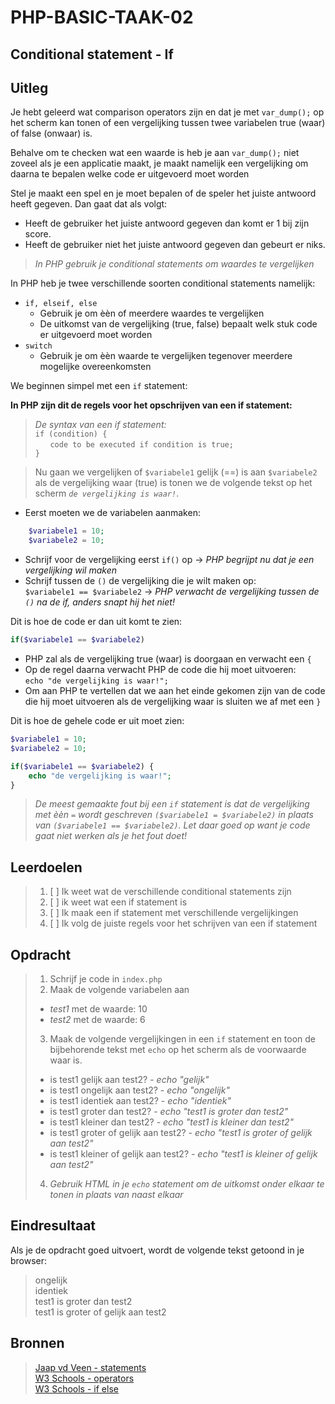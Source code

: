 # PHP-BASIC-TAAK-02
## Conditional statement - If
## Uitleg
Je hebt geleerd wat comparison operators zijn en dat je met `var_dump();` op het scherm kan tonen of een vergelijking tussen twee variabelen true (waar) of false (onwaar) is.
>
Behalve om te checken wat een waarde is heb je aan `var_dump();` niet zoveel als je een applicatie maakt, je maakt namelijk een vergelijking om daarna te bepalen welke code er uitgevoerd moet worden
>
Stel je maakt een spel en je moet bepalen of de speler het juiste antwoord heeft gegeven. Dan gaat dat als volgt:  
* Heeft de gebruiker het juiste antwoord gegeven dan komt er 1 bij zijn score.
* Heeft de gebruiker niet het juiste antwoord gegeven dan gebeurt er niks.
>
>_In PHP gebruik je conditional statements om waardes te vergelijken_  
>
In PHP heb je twee verschillende soorten conditional statements namelijk:
* `if, elseif, else`  
  * Gebruik je om èèn of meerdere waardes te vergelijken 
  * De uitkomst van de vergelijking (true, false) bepaalt welk stuk code er uitgevoerd moet worden
* `switch`  
  * Gebruik je om èèn waarde te vergelijken tegenover meerdere mogelijke overeenkomsten

We beginnen simpel met een `if` statement:   

**In PHP zijn dit de regels voor het opschrijven van een if statement:** 
>_De syntax van een if statement:_  
>`if (condition) {`  
>&nbsp;&nbsp;&nbsp;&nbsp;&nbsp;&nbsp;`code to be executed if condition is true;`  
>`}`
 
>Nu gaan we vergelijken of `$variabele1` gelijk (==) is aan `$variabele2` als de vergelijking waar (true) is tonen we de volgende tekst op het scherm _`de vergelijking is waar!`_.
* Eerst moeten we de variabelen aanmaken:
```php
    $variabele1 = 10;
    $variabele2 = 10;
``` 
* Schrijf voor de vergelijking eerst `if()` op -> _PHP begrijpt nu dat je een vergelijking wil maken_
* Schrijf tussen de `()` de vergelijking die je wilt maken op:  
`$variabele1 == $variabele2` -> _PHP verwacht de vergelijking tussen de `()` na de if, anders snapt hij het niet!_  
>
Dit is hoe de code er dan uit komt te zien:
```php
if($variabele1 == $variabele2)
```
* PHP zal als de vergelijking true (waar) is doorgaan en verwacht een `{`
* Op de regel daarna verwacht PHP de code die hij moet uitvoeren:  
`echo "de vergelijking is waar!";`
* Om aan PHP te vertellen dat we aan het einde gekomen zijn van de code die hij moet uitvoeren als de vergelijking waar is sluiten we af met een `}`  
>
Dit is hoe de gehele code er uit moet zien:
```php
$variabele1 = 10;
$variabele2 = 10;

if($variabele1 == $variabele2) {
    echo "de vergelijking is waar!";
}
```
>_De meest gemaakte fout bij een `if` statement is dat de vergelijking met èèn `=` wordt geschreven `($variabele1 = $variabele2)` in plaats van `($variabele1 == $variabele2)`. Let daar goed op want je code gaat niet werken als je het fout doet!_
>
## Leerdoelen
>1. [ ] Ik weet wat de verschillende conditional statements zijn
>2. [ ] ik weet wat een if statement is
>3. [ ] Ik maak een if statement met verschillende vergelijkingen
>4. [ ] Ik volg de juiste regels voor het schrijven van een if statement

## Opdracht

>1. Schrijf je code in `index.php`
>2. Maak de volgende variabelen aan  
>* _test1_ met de waarde: 10
>* _test2_ met de waarde: 6
>3. Maak de volgende vergelijkingen in een `if` statement en toon de bijbehorende tekst met `echo` op het scherm als de voorwaarde waar is.
>* is test1 gelijk aan test2?  - _echo "gelijk"_
>* is test1 ongelijk aan test2? - _echo "ongelijk"_
>* is test1 identiek aan test2? - _echo "identiek"_
>* is test1 groter dan test2? - _echo "test1 is groter dan test2"_
>* is test1 kleiner dan test2? - _echo "test1 is kleiner dan test2"_
>* is test1 groter of gelijk aan test2? - _echo "test1 is groter of gelijk aan test2"_
>* is test1 kleiner of gelijk aan test2? - _echo "test1 is kleiner of gelijk aan test2"_
>4. _Gebruik HTML in je `echo` statement om de uitkomst onder elkaar te tonen in plaats van naast elkaar_


## Eindresultaat
Als je de opdracht goed uitvoert, wordt de volgende tekst getoond in je browser: 
>ongelijk  
>identiek  
>test1 is groter dan test2  
>test1 is groter of gelijk aan test2  

## Bronnen
>[Jaap vd Veen - statements](https://phpbasis.jaapvdveen.nl/basiscursus-php/les-2-inleiding-statements/)  
>[W3 Schools - operators](https://www.w3schools.com/php/php_operators.asp)  
>[W3 Schools - if else](https://www.w3schools.com/php/php_if_else.asp)
